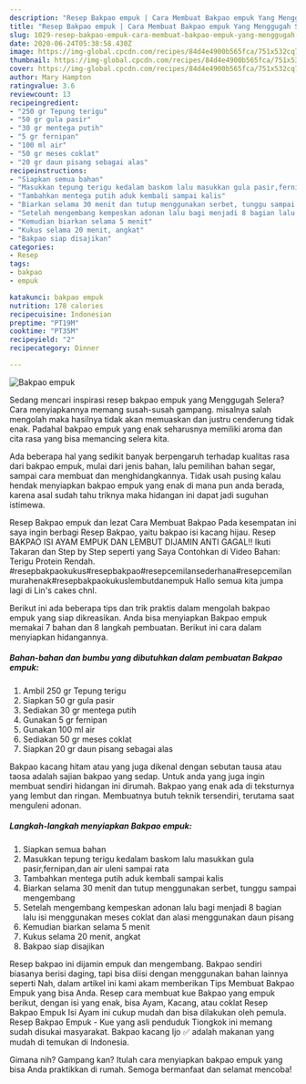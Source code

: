 ```yaml
---
description: "Resep Bakpao empuk | Cara Membuat Bakpao empuk Yang Menggugah Selera"
title: "Resep Bakpao empuk | Cara Membuat Bakpao empuk Yang Menggugah Selera"
slug: 1029-resep-bakpao-empuk-cara-membuat-bakpao-empuk-yang-menggugah-selera
date: 2020-06-24T05:38:58.430Z
image: https://img-global.cpcdn.com/recipes/84d4e4900b565fca/751x532cq70/bakpao-empuk-foto-resep-utama.jpg
thumbnail: https://img-global.cpcdn.com/recipes/84d4e4900b565fca/751x532cq70/bakpao-empuk-foto-resep-utama.jpg
cover: https://img-global.cpcdn.com/recipes/84d4e4900b565fca/751x532cq70/bakpao-empuk-foto-resep-utama.jpg
author: Mary Hampton
ratingvalue: 3.6
reviewcount: 13
recipeingredient:
- "250 gr Tepung terigu"
- "50 gr gula pasir"
- "30 gr mentega putih"
- "5 gr fernipan"
- "100 ml air"
- "50 gr meses coklat"
- "20 gr daun pisang sebagai alas"
recipeinstructions:
- "Siapkan semua bahan"
- "Masukkan tepung terigu kedalam baskom lalu masukkan gula pasir,fernipan,dan air uleni sampai rata"
- "Tambahkan mentega putih aduk kembali sampai kalis"
- "Biarkan selama 30 menit dan tutup menggunakan serbet, tunggu sampai mengembang"
- "Setelah mengembang kempeskan adonan lalu bagi menjadi 8 bagian lalu isi menggunakan meses coklat dan alasi menggunakan daun pisang"
- "Kemudian biarkan selama 5 menit"
- "Kukus selama 20 menit, angkat"
- "Bakpao siap disajikan"
categories:
- Resep
tags:
- bakpao
- empuk

katakunci: bakpao empuk 
nutrition: 178 calories
recipecuisine: Indonesian
preptime: "PT19M"
cooktime: "PT35M"
recipeyield: "2"
recipecategory: Dinner

---
```



![Bakpao empuk](https://img-global.cpcdn.com/recipes/84d4e4900b565fca/751x532cq70/bakpao-empuk-foto-resep-utama.jpg)

Sedang mencari inspirasi resep bakpao empuk yang Menggugah Selera? Cara menyiapkannya memang susah-susah gampang. misalnya salah mengolah maka hasilnya tidak akan memuaskan dan justru cenderung tidak enak. Padahal bakpao empuk yang enak seharusnya memiliki aroma dan cita rasa yang bisa memancing selera kita.

Ada beberapa hal yang sedikit banyak berpengaruh terhadap kualitas rasa dari bakpao empuk, mulai dari jenis bahan, lalu pemilihan bahan segar, sampai cara membuat dan menghidangkannya. Tidak usah pusing kalau hendak menyiapkan bakpao empuk yang enak di mana pun anda berada, karena asal sudah tahu triknya maka hidangan ini dapat jadi suguhan istimewa.

Resep Bakpao empuk dan lezat Cara Membuat Bakpao Pada kesempatan ini saya ingin berbagi Resep Bakpao, yaitu bakpao isi kacang hijau. Resep BAKPAO ISI AYAM EMPUK DAN LEMBUT DIJAMIN ANTI GAGAL!! Ikuti Takaran dan Step by Step seperti yang Saya Contohkan di Video Bahan: Terigu Protein Rendah. #resepbakpaokukus#resepbakpao#resepcemilansederhana#resepcemilanmurahenak#resepbakpaokukuslembutdanempuk Hallo semua kita jumpa lagi di Lin&#39;s cakes chnl.


Berikut ini ada beberapa tips dan trik praktis dalam mengolah bakpao empuk yang siap dikreasikan. Anda bisa menyiapkan Bakpao empuk memakai 7 bahan dan 8 langkah pembuatan. Berikut ini cara dalam menyiapkan hidangannya.

<!--inarticleads1-->

##### Bahan-bahan dan bumbu yang dibutuhkan dalam pembuatan Bakpao empuk:

1. Ambil 250 gr Tepung terigu
1. Siapkan 50 gr gula pasir
1. Sediakan 30 gr mentega putih
1. Gunakan 5 gr fernipan
1. Gunakan 100 ml air
1. Sediakan 50 gr meses coklat
1. Siapkan 20 gr daun pisang sebagai alas


Bakpao kacang hitam atau yang juga dikenal dengan sebutan tausa atau taosa adalah sajian bakpao yang sedap. Untuk anda yang juga ingin membuat sendiri hidangan ini dirumah. Bakpao yang enak ada di teksturnya yang lembut dan ringan. Membuatnya butuh teknik tersendiri, terutama saat menguleni adonan. 

<!--inarticleads2-->

##### Langkah-langkah menyiapkan Bakpao empuk:

1. Siapkan semua bahan
1. Masukkan tepung terigu kedalam baskom lalu masukkan gula pasir,fernipan,dan air uleni sampai rata
1. Tambahkan mentega putih aduk kembali sampai kalis
1. Biarkan selama 30 menit dan tutup menggunakan serbet, tunggu sampai mengembang
1. Setelah mengembang kempeskan adonan lalu bagi menjadi 8 bagian lalu isi menggunakan meses coklat dan alasi menggunakan daun pisang
1. Kemudian biarkan selama 5 menit
1. Kukus selama 20 menit, angkat
1. Bakpao siap disajikan


Resep bakpao ini dijamin empuk dan mengembang. Bakpao sendiri biasanya berisi daging, tapi bisa diisi dengan menggunakan bahan lainnya seperti Nah, dalam artikel ini kami akam memberikan Tips Membuat Bakpao Empuk yang bisa Anda. Resep cara membuat kue Bakpao yang empuk berikut, dengan isi yang enak, bisa Ayam, Kacang, atau coklat Resep Bakpao Empuk Isi Ayam ini cukup mudah dan bisa dilakukan oleh pemula. Resep Bakpao Empuk - Kue yang asli penduduk Tiongkok ini memang sudah disukai masyarakat. Bakpao kacang Ijo ✅ adalah makanan yang mudah di temukan di Indonesia. 

Gimana nih? Gampang kan? Itulah cara menyiapkan bakpao empuk yang bisa Anda praktikkan di rumah. Semoga bermanfaat dan selamat mencoba!
